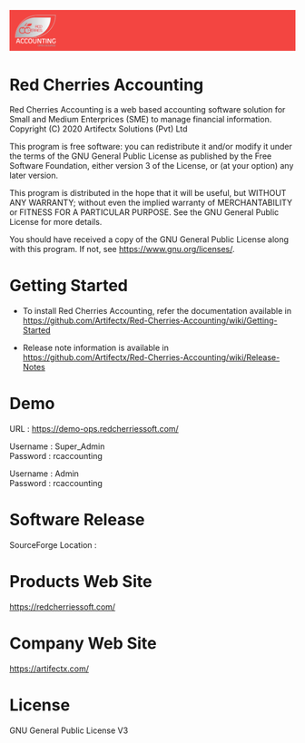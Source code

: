 
![Banner](https://github.com/gitsampath/rc_accounting.wiki.docs/blob/master/Banner.png)

# Red Cherries Accounting

Red Cherries Accounting is a web based accounting software solution 
for Small and Medium Enterprices (SME) to manage financial information. 
Copyright (C) 2020  Artifectx Solutions (Pvt) Ltd

This program is free software: you can redistribute it and/or modify
it under the terms of the GNU General Public License as published by
the Free Software Foundation, either version 3 of the License, or
(at your option) any later version.

This program is distributed in the hope that it will be useful,
but WITHOUT ANY WARRANTY; without even the implied warranty of
MERCHANTABILITY or FITNESS FOR A PARTICULAR PURPOSE.  See the
GNU General Public License for more details.

 You should have received a copy of the GNU General Public License
 along with this program.  If not, see <https://www.gnu.org/licenses/>.
 
# Getting Started
- To install Red Cherries Accounting, refer the documentation available in https://github.com/Artifectx/Red-Cherries-Accounting/wiki/Getting-Started

- Release note information is available in https://github.com/Artifectx/Red-Cherries-Accounting/wiki/Release-Notes

# Demo
URL : https://demo-ops.redcherriessoft.com/

Username : Super_Admin<br>
Password : rcaccounting

Username : Admin<br>
Password : rcaccounting

# Software Release
SourceForge Location : 

# Products Web Site
https://redcherriessoft.com/

# Company Web Site
https://artifectx.com/

# License 
GNU General Public License V3
